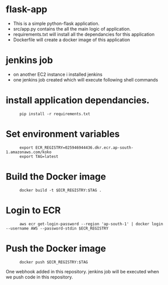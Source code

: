 # flask-app

- This is a simple python-flask application.
- src/app.py contains the all the main logic of application.
- requirements.txt will install all the dependancies for this application
- Dockerfile will create a docker image of this application
# jenkins job
  - on another EC2 instance i installed jenkins 
  - one jenkins job created which will execute following shell commands
    
# install application dependancies.
          pip install -r requirements.txt
# Set environment variables
          export ECR_REGISTRY=025946944436.dkr.ecr.ap-south-1.amazonaws.com/koko
          export TAG=latest
# Build the Docker image
          docker build -t $ECR_REGISTRY:$TAG .
# Login to ECR
          aws ecr get-login-password --region 'ap-south-1' | docker login --username AWS --password-stdin $ECR_REGISTRY
# Push the Docker image
          docker push $ECR_REGISTRY:$TAG
          
One webhook added in this repository.
jenkins job will be executed when we push code in this repository.
